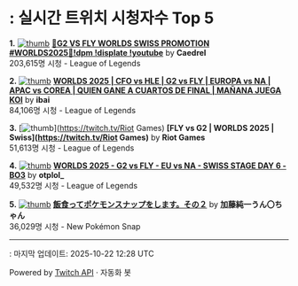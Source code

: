 # : 실시간 트위치 시청자수 Top 5

**1.** [![thumb](https://static-cdn.jtvnw.net/previews-ttv/live_user_caedrel-320x180.jpg)](https://twitch.tv/Caedrel)
**[🔴G2 VS FLY WORLDS SWISS PROMOTION #WORLDS2025🔴!dpm !displate !youtube](https://twitch.tv/Caedrel)** by **Caedrel**<br>203,615명 시청  - League of Legends

**2.** [![thumb](https://static-cdn.jtvnw.net/previews-ttv/live_user_ibai-320x180.jpg)](https://twitch.tv/ibai)
**[WORLDS 2025 | CFO vs HLE | G2 vs FLY | EUROPA vs NA | APAC vs COREA | QUIEN GANE A CUARTOS DE FINAL | MAÑANA JUEGA KOI](https://twitch.tv/ibai)** by **ibai**<br>84,106명 시청  - League of Legends

**3.** [![thumb](https://static-cdn.jtvnw.net/previews-ttv/live_user_riotgames-320x180.jpg)](https://twitch.tv/Riot Games)
**[FLY vs G2 | WORLDS 2025 | Swiss](https://twitch.tv/Riot Games)** by **Riot Games**<br>51,613명 시청  - League of Legends

**4.** [![thumb](https://static-cdn.jtvnw.net/previews-ttv/live_user_otplol_-320x180.jpg)](https://twitch.tv/otplol_)
**[WORLDS 2025 - G2 vs FLY - EU vs NA - SWISS STAGE DAY 6 - BO3](https://twitch.tv/otplol_)** by **otplol_**<br>49,532명 시청  - League of Legends

**5.** [![thumb](https://static-cdn.jtvnw.net/previews-ttv/live_user_kato_junichi0817-320x180.jpg)](https://twitch.tv/加藤純一うん〇ちゃん)
**[飯食ってポケモンスナップをします。その２](https://twitch.tv/加藤純一うん〇ちゃん)** by **加藤純一うん〇ちゃん**<br>36,029명 시청  - New Pokémon Snap


---
: 마지막 업데이트: 2025-10-22 12:28 UTC

Powered by [Twitch API](https://dev.twitch.tv/docs/api/reference) · 자동화 봇
